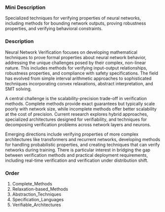### Mini Description

Specialized techniques for verifying properties of neural networks, including methods for bounding network outputs, proving robustness properties, and verifying behavioral constraints.

### Description

Neural Network Verification focuses on developing mathematical techniques to prove formal properties about neural network behavior, addressing the unique challenges posed by their complex, non-linear nature. This includes methods for verifying input-output relationships, robustness properties, and compliance with safety specifications. The field has evolved from simple interval arithmetic approaches to sophisticated techniques incorporating convex relaxations, abstract interpretation, and SMT solving.

A central challenge is the scalability-precision trade-off in verification methods. Complete methods provide exact guarantees but typically scale poorly with network size, while incomplete methods offer better scalability at the cost of precision. Current research explores hybrid approaches, specialized architectures designed for verifiability, and techniques for decomposing verification problems across network layers and neurons.

Emerging directions include verifying properties of more complex architectures like transformers and recurrent networks, developing methods for handling probabilistic properties, and creating techniques that can verify networks during training. There is particular interest in bridging the gap between verification methods and practical deployment requirements, including real-time verification and verification under distribution shift.

### Order

1. Complete_Methods
2. Relaxation-based_Methods
3. Abstraction_Techniques
4. Specification_Languages
5. Verifiable_Architectures
